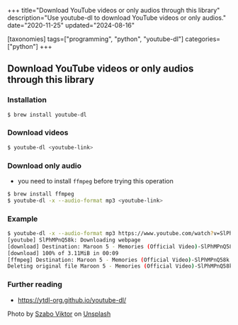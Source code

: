 +++
title="Download YouTube videos or only audios through this library"
description="Use youtube-dl to download YouTube videos or only audios."
date="2020-11-25"
updated="2024-08-16"

[taxonomies]
tags=["programming", "python", "youtube-dl"]
categories=["python"]
+++

## Download YouTube videos or only audios through this library

### Installation

```bash
$ brew install youtube-dl
```

### Download videos

```bash
$ youtube-dl <youtube-link>

```

### Download only audio

- you need to install `ffmpeg` before trying this operation

```bash
$ brew install ffmpeg
$ youtube-dl -x --audio-format mp3 <youtube-link>
```

### Example

```bash
$ youtube-dl -x --audio-format mp3 https://www.youtube.com/watch?v=SlPhMPnQ58k
[youtube] SlPhMPnQ58k: Downloading webpage
[download] Destination: Maroon 5 - Memories (Official Video)-SlPhMPnQ58k.webm
[download] 100% of 3.11MiB in 00:09
[ffmpeg] Destination: Maroon 5 - Memories (Official Video)-SlPhMPnQ58k.mp3
Deleting original file Maroon 5 - Memories (Official Video)-SlPhMPnQ58k.webm (pass -k to keep)
```

### Further reading

- https://ytdl-org.github.io/youtube-dl/

<span>Photo by <a href="https://unsplash.com/@vmxhu?utm_source=unsplash&amp;utm_medium=referral&amp;utm_content=creditCopyText">Szabo Viktor</a> on <a href="https://unsplash.com/s/photos/youtube?utm_source=unsplash&amp;utm_medium=referral&amp;utm_content=creditCopyText">Unsplash</a></span>
